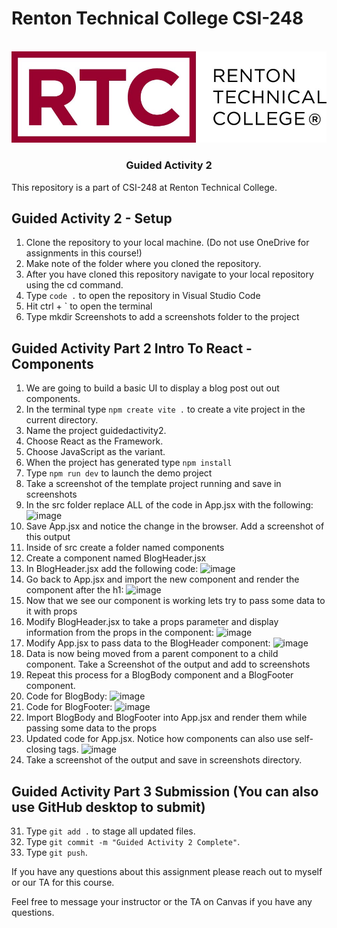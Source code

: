 # Renton Technical College CSI-248
<br />    

<div align="center">  
    <img src="logo.jpg" alt="Logo">
    <h3 align="center">Guided Activity 2</h3>
</div>

This repository is a part of CSI-248 at Renton Technical College.

## Guided Activity 2 - Setup

1. Clone the repository to your local machine. (Do not use OneDrive for assignments in this course!)
2. Make note of the folder where you cloned the repository.
3. After you have cloned this repository navigate to your local repository using the cd command.
4. Type `code .` to open the repository in Visual Studio Code
5. Hit ctrl + ` to open the terminal
6. Type mkdir Screenshots to add a screenshots folder to the project

## Guided Activity Part 2 Intro To React - Components

1. We are going to build a basic UI to display a blog post out out components.
2. In the terminal type `npm create vite .` to create a vite project in the current directory.
3. Name the project guidedactivity2.
4. Choose React as the Framework.
5. Choose JavaScript as the variant.
6. When the project has generated type `npm install`
7. Type `npm run dev` to launch the demo project
8. Take a screenshot of the template project running and save in screenshots
9. In the src folder replace ALL of the code in App.jsx with the following:
    ![image](https://github.com/EmeryCSI/CSI248F23_GuidedActivity2/assets/102991550/468d8ab6-9ca5-4aa8-9c63-06ce62aeb4d0)
10. Save App.jsx and notice the change in the browser. Add a screenshot of this output
12. Inside of src create a folder named components
13. Create a component named BlogHeader.jsx
14. In BlogHeader.jsx add the following code:
    ![image](https://github.com/EmeryCSI/CSI248F23_GuidedActivity2/assets/102991550/839a7bed-d5bc-4468-81a0-b31745801733)
15. Go back to App.jsx and import the new component and render the component after the h1: ![image](https://github.com/EmeryCSI/CSI248F23_GuidedActivity2/assets/102991550/2739361b-94c5-4f7a-ad8a-8e6418c988a9)
17. Now that we see our component is working lets try to pass some data to it with props
18. Modify BlogHeader.jsx to take a props parameter and display information from the props in the component:
    ![image](https://github.com/EmeryCSI/CSI248F23_GuidedActivity2/assets/102991550/0d38b5e1-4725-4ade-8439-913bed04aaae)
20. Modify App.jsx to pass data to the BlogHeader component: ![image](https://github.com/EmeryCSI/CSI248F23_GuidedActivity2/assets/102991550/31382529-0d2b-44bb-8e9a-c369a2858008)
21. Data is now being moved from a parent component to a child component. Take a Screenshot of the output and add to screenshots
22. Repeat this process for a BlogBody component and a BlogFooter component.
23. Code for BlogBody:
    ![image](https://github.com/EmeryCSI/CSI248F23_GuidedActivity2/assets/102991550/512d3ed8-a0de-4446-b580-5e0b52f1b019)
25. Code for BlogFooter:
    ![image](https://github.com/EmeryCSI/CSI248F23_GuidedActivity2/assets/102991550/480a228d-5b1b-4bff-9a7e-a2bff2b14191)
27. Import BlogBody and BlogFooter into App.jsx and render them while passing some data to the props
28. Updated code for App.jsx. Notice how components can also use self-closing tags.
    ![image](https://github.com/EmeryCSI/CSI248F23_GuidedActivity2/assets/102991550/78f2ca23-6d80-4ceb-b94b-48becaf3a147)
30. Take a screenshot of the output and save in screenshots directory.

## Guided Activity Part 3 Submission (You can also use GitHub desktop to submit)
31. Type `git add .` to stage all updated files.
32. Type `git commit -m "Guided Activity 2 Complete"`.
33. Type `git push`.



If you have any questions about this assignment please reach out to myself or our TA for this course. 



Feel free to message your instructor or the TA on Canvas if you have any questions.
